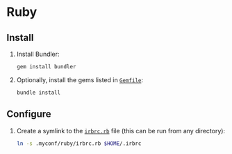 # Ruby

## Install

 1. Install Bundler:

    ```sh
    gem install bundler
    ```

 1. Optionally, install the gems listed in [`Gemfile`](Gemfile):

    ```sh
    bundle install
    ```

## Configure

 1. Create a symlink to the [`irbrc.rb`](irbrc.rb) file
    (this can be run from any directory):

    ```sh
    ln -s .myconf/ruby/irbrc.rb $HOME/.irbrc
    ```
